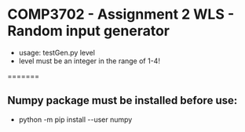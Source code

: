# COMP3702 - Assignment 2 WLS - Random input generator

* usage: testGen.py level
* level must be an integer in the range of 1-4!

=======
## Numpy package must be installed before use:
* python -m pip install --user numpy